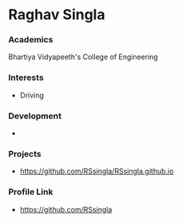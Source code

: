 # Raghav Singla

### Academics

Bhartiya Vidyapeeth's College of Engineering 

### Interests

- Driving   

### Development

- 

### Projects

- https://github.com/RSsingla/RSsingla.github.io

### Profile Link

- https://github.com/RSsingla
